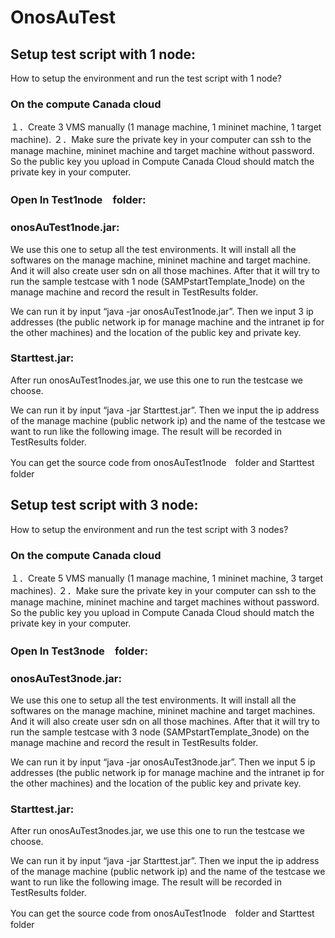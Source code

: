 # OnosAuTest

## Setup test script with 1 node:
How to setup the environment and run the test script with 1 node?

### On the compute Canada cloud
１．Create 3 VMS manually (1 manage machine, 1 mininet machine, 1 target machine).
２．Make sure the private key in your computer can ssh to the manage machine, mininet machine and target machine without password. So the public key you upload in Compute Canada Cloud should match the private key in your computer.

### Open In Test1node　folder:
### onosAuTest1node.jar: 
We use this one to setup all the test environments. It will install all the softwares on the manage machine, mininet machine and target machine. And it will also create user sdn on all those machines. After that it will try to run the sample testcase with 1 node (SAMPstartTemplate_1node) on the manage machine and record  the result in TestResults folder. 

We can run it by input “java -jar onosAuTest1node.jar”. Then we input 3 ip addresses (the public network ip for manage machine and the intranet ip for the other machines) and the location of the public key and private key.

### Starttest.jar: 
After run onosAuTest1nodes.jar, we use this one to run the testcase we choose.

We can run it by input “java -jar Starttest.jar”. Then we input the ip address of the manage machine (public network ip) and the name of the testcase we want to run like the following image.  The result will be recorded in TestResults folder.

You can get the source code from onosAuTest1node　folder and Starttest　folder

## Setup test script with 3 node:
How to setup the environment and run the test script with 3 nodes?

### On the compute Canada cloud
１．Create 5 VMS manually (1 manage machine, 1 mininet machine, 3 target machines).
２．Make sure the private key in your computer can ssh to the manage machine, mininet machine and target machines without password. So the public key you upload in Compute Canada Cloud should match the private key in your computer.

### Open In Test3node　folder:
### onosAuTest3node.jar: 
We use this one to setup all the test environments. It will install all the softwares on the manage machine, mininet machine and target machines. And it will also create user sdn on all those machines. After that it will try to run the sample testcase with 3 node (SAMPstartTemplate_3node) on the manage machine and record  the result in TestResults folder. 

We can run it by input “java -jar onosAuTest3node.jar”. Then we input 5 ip addresses (the public network ip for manage machine and the intranet ip for the other machines) and the location of the public key and private key.

### Starttest.jar: 
After run onosAuTest3nodes.jar, we use this one to run the testcase we choose.

We can run it by input “java -jar Starttest.jar”. Then we input the ip address of the manage machine (public network ip) and the name of the testcase we want to run like the following image.  The result will be recorded in TestResults folder.

You can get the source code from onosAuTest1node　folder and Starttest　folder
